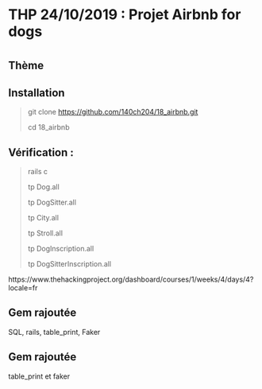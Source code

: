 <h1> THP 24/10/2019 : Projet Airbnb for dogs <h1>

<h2> Thème  </h2>


<h2> Installation </h2>

> git clone https://github.com/140ch204/18_airbnb.git
>
> cd 18_airbnb
>

<h2> Vérification : </h2>

> rails c
>
> tp Dog.all
>
> tp DogSitter.all
>
> tp City.all
>
> tp Stroll.all
>
> tp DogInscription.all
>
> tp DogSitterInscription.all
> 

<p> https://www.thehackingproject.org/dashboard/courses/1/weeks/4/days/4?locale=fr </p>

<h2> Gem rajoutée </h2>

SQL, rails, table_print, Faker 

<h2> Gem rajoutée </h2>
 table_print et faker 